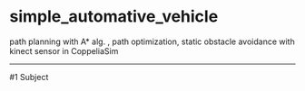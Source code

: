 # simple_automative_vehicle
path planning with A* alg. , path optimization, static obstacle avoidance with kinect sensor in CoppeliaSim

___

#1 Subject
